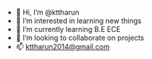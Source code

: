 - 👋 Hi, I’m @kttharun
- 👀 I’m interested in learning new things
- 🌱 I’m currently learning B.E ECE
- 💞️ I’m looking to collaborate on projects
- 📫 kttharun2014@gmail.com

<!---
kttharun/kttharun is a ✨ special ✨ repository because its `README.md` (this file) appears on your GitHub profile.
You can click the Preview link to take a look at your changes.
--->
